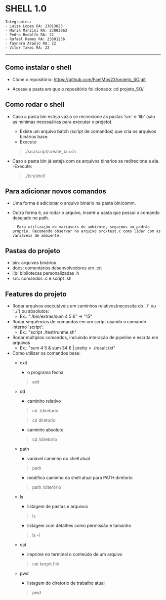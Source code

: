 # SHELL 1.0

    Integrantes: 
    - Luiza Lopes RA: 23013823
    - Maria Manzini RA: 23003063
    - Pedro Rodolfo RA: 22
    - Rafael Ramos RA: 23001236
    - Taynara Araújo RA: 22
    - Vitor Takei RA: 22

___

## Como instalar o shell
- Clone o repositório: 
    https://github.com/FaelMos23/projeto_SO.git

- Acesse a pasta em que o repositório foi clonado: 
    cd projeto_SO/ 

## Como rodar o shell
- Caso a pasta bin esteja vazia se recirecione às pastas 'src' e 'lib' (são as mínimas necessárias para executar o projeto):
    - Existe um arquivo batch (script de comandos) que cria os arquivos binários base.
    - Execute: 
    > ./src/script/create_bin.sh

- Caso a pasta bin já esteja com os arquivos binarios se redirecione a ela.
    -Execute:
    > ./bin/shell

## Para adicionar novos comandos
- Uma forma é adicionar o arquivo binário na pasta bin/comm.
- Outra forma é, ao rodar o arquivo, inserir a pasta que possui o comando desejado no path.

        Para utilização de variáveis de ambiente, seguimos um padrão próprio. Recomendo observar no arquivo src/test.c como lidar com as variáveis de ambiente.

## Pastas do projeto
- bin: arquivos binários  
- docs: comentários desenvolvedores em .txt
- lib: bibliotecas personalizadas .h
- src: comandos .c e script .sh

## Features do projeto
- Rodar arquivos executáveis em caminhos relativos(necessita do './' ou '../') ou absolutos:
    - Ex.: "./bin/extras/sum 4 5 6" -> "15"
- Rodar sequências de comandos em um script usando o comando interno 'script':
    - Ex.: "script ./test/runme.sh"
- Rodar múltiplos comandos, incluindo interação de pipeline e escrita em arquivos
    - Ex.: "sum 4 5 & sum 34 6 | pretty > ./result.txt"
- Como utilizar os comandos base:
    - exit
        - o programa fecha
        > exit
    - cd 
        - caminho relativo 
        >cd ./diretorio 

        >cd diretorio
        - caminho absoluto
        >cd /diretorio

    - path
        - variável caminho do shell atual
        > path 
        - modifica caminho da shell atual para PATH:diretorio
        > path /diterório
    - ls
        - listagem de pastas e arquivos
        > ls
        - listagem com detalhes como permissão e tamanho
        > ls -l
    - cat
        - imprime no terminal o conteúdo de um arquivo
        > cat target.file
    - pwd
        - listagem do diretorio de trabalho atual
        > pwd